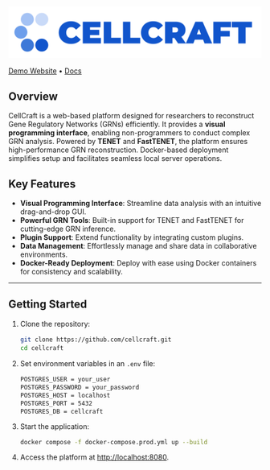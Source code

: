 <img src="https://github.com/cxinsys/cellcraft/blob/807998fda59e15e185ea9d2835ff7b81a884460f/frontend/src/assets/cellcraft_logo_text.png"/>

[Demo Website](http://165.194.161.183:10001/cellcraft) • [Docs](https://labelstud.io/guide/)

## Overview

CellCraft is a web-based platform designed for researchers to reconstruct Gene Regulatory Networks (GRNs) efficiently. It provides a **visual programming interface**, enabling non-programmers to conduct complex GRN analysis. Powered by **TENET** and **FastTENET**, the platform ensures high-performance GRN reconstruction. Docker-based deployment simplifies setup and facilitates seamless local server operations.

## Key Features
- **Visual Programming Interface**: Streamline data analysis with an intuitive drag-and-drop GUI.
- **Powerful GRN Tools**: Built-in support for TENET and FastTENET for cutting-edge GRN inference.
- **Plugin Support**: Extend functionality by integrating custom plugins.
- **Data Management**: Effortlessly manage and share data in collaborative environments.
- **Docker-Ready Deployment**: Deploy with ease using Docker containers for consistency and scalability.

---

## Getting Started

1. Clone the repository:
   ```bash
   git clone https://github.com/cellcraft.git
   cd cellcraft
   ```

2. Set environment variables in an `.env` file:
   ```dotenv
   POSTGRES_USER = your_user
   POSTGRES_PASSWORD = your_password
   POSTGRES_HOST = localhost
   POSTGRES_PORT = 5432
   POSTGRES_DB = cellcraft
   ```

3. Start the application:
   ```bash
   docker compose -f docker-compose.prod.yml up --build
   ```

4. Access the platform at [http://localhost:8080](http://localhost:8080).
